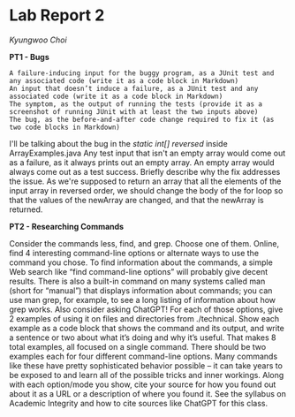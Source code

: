 # Lab Report 2 
*Kyungwoo Choi*  

**PT1 - Bugs**

    A failure-inducing input for the buggy program, as a JUnit test and any associated code (write it as a code block in Markdown)
    An input that doesn’t induce a failure, as a JUnit test and any associated code (write it as a code block in Markdown)
    The symptom, as the output of running the tests (provide it as a screenshot of running JUnit with at least the two inputs above)
    The bug, as the before-and-after code change required to fix it (as two code blocks in Markdown)
I'll be talking about the bug in the *static int[] reversed* inside ArrayExamples.java
Any test input that isn't an empty array would come out as a failure, as it always prints out an empty array. An empty array would always come out as a test success.
    Briefly describe why the fix addresses the issue.
As we're supposed to return an array that all the elements of the input array in reversed order, we should change the body of the for loop so that the values of the newArray are changed, and that the newArray is returned.

**PT2 - Researching Commands**

Consider the commands less, find, and grep. Choose one of them. Online, find 4 interesting command-line options or alternate ways to use the command you chose. To find information about the commands, a simple Web search like “find command-line options” will probably give decent results. There is also a built-in command on many systems called man (short for “manual”) that displays information about commands; you can use man grep, for example, to see a long listing of information about how grep works. Also consider asking ChatGPT!
For each of those options, give 2 examples of using it on files and directories from ./technical. Show each example as a code block that shows the command and its output, and write a sentence or two about what it’s doing and why it’s useful.
That makes 8 total examples, all focused on a single command. There should be two examples each for four different command-line options. Many commands like these have pretty sophisticated behavior possible – it can take years to be exposed to and learn all of the possible tricks and inner workings.
Along with each option/mode you show, cite your source for how you found out about it as a URL or a description of where you found it. See the syllabus on Academic Integrity and how to cite sources like ChatGPT for this class.
